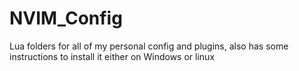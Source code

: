 # NVIM_Config

Lua folders for all of my personal config and plugins, also has some instructions to install it either on Windows or linux
